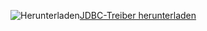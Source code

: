 ![Herunterladen](../ssdt/media/download.png)[JDBC-Treiber herunterladen](../connect/jdbc/download-microsoft-jdbc-driver-for-sql-server.md)
